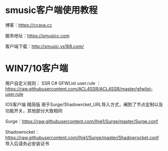 # smusic客户端使用教程


博客：https://ccava.cc


服务地址：https://smusicc.com

客户端下载：http://smusic.ys168.com/


# WIN7/10客户端
用户自定义规则：
SSR C# GFWList user.rule ：https://raw.githubusercontent.com/ACL4SSR/ACL4SSR/master/gfwlist-user.rule

IOS客户端
精简版
用于Surge/Shadowrcket_URL导入方式，阉割了节点定制以及功能开关，其他部分大致相同

Surge：https://raw.githubusercontent.com/lhie1/Surge/master/Surge.conf

Shadowrocket：https://raw.githubusercontent.com/lhie1/Surge/master/Shadowrocket.conf
导入后请务必安装证书



